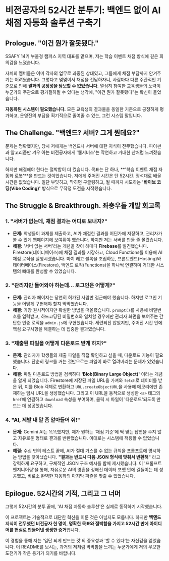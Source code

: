 # 비전공자의 52시간 분투기: 백엔드 없이 AI 채점 자동화 솔루션 구축기

## Prologue. "이건 뭔가 잘못됐다."

SSAFY 14기 부울경 캠퍼스 지역 대표를 맡으며, 저는 학습 이벤트 채점 방식에 깊은 회의감을 느꼈습니다.

자치회 멤버들은 이미 각자의 업무로 과중된 상태였고, 그들에게 채점 부담까지 안겨주기는 어려웠습니다. 그렇다고 몇몇이서 채점을 전담하자니, 사람마다 다른 주관적인 기준으로 인해 **결과의 공정성을 담보할 수 없었습니다.** 열심히 참여한 교육생들의 노력이 누군가의 주관으로 평가절하될 수 있다는 생각에, "이건 뭔가 잘못됐다"는 확신이 들었습니다.

**자동화된 시스템이 필요했습니다.** 모든 교육생의 결과물을 동일한 기준으로 공정하게 평가하고, 운영진의 부담을 획기적으로 줄여줄 수 있는, 그런 시스템 말입니다.

## The Challenge. "백엔드? 서버? 그게 뭔데요?"

문제는 명확했지만, 당시 저에게는 백엔드나 서버에 대한 지식이 전무했습니다. 파이썬과 알고리즘만 겨우 아는 비전공자에게 '웹서비스'는 막연하고 거대한 산처럼 느껴졌습니다.

하지만 해결해야 한다는 절박함이 더 컸습니다. 목표는 단 하나, **'학습 이벤트 채점 자동화 로봇'**을 만드는 것이었습니다. 저에게 주어진 시간은 단 52시간. 정석대로 배울 시간은 없었습니다. 일단 부딪히고, 막히면 구글링하고, 될 때까지 시도하는 **'바이브 코딩(Vibe Coding)'** 방식으로 무작정 도전을 시작했습니다.

## The Struggle & Breakthrough. 좌충우돌 개발 회고록

### 1. "서버가 없는데, 채점 결과는 어디로 보내지?"
- **문제:** 학생들이 과제를 제출하고, AI가 채점한 결과를 어딘가에 저장하고, 관리자가 볼 수 있게 웹페이지에 보여줘야 했습니다. 하지만 저는 서버를 만들 줄 몰랐습니다.
- **해결:** '서버 없는 서버'라는 개념을 찾아 헤매다 **Firebase**를 발견했습니다. Firestore(데이터베이스)에 채점 결과를 저장하고, Cloud Functions를 이용해 AI 채점 로직을 실행시켰습니다. 마치 레고 블록을 조립하듯, 프론트엔드(Hosting)와 데이터베이스(Firestore), 백엔드 로직(Functions)을 하나씩 연결하며 거대한 시스템의 뼈대를 완성할 수 있었습니다.

### 2. "관리자만 들어와야 하는데... 로그인은 어떻게?"
- **문제:** 관리자 페이지는 당연히 허가된 사람만 접근해야 했습니다. 하지만 로그인 기능을 어떻게 구현해야 할지 막막했습니다.
- **해결:** 가장 원시적이지만 확실한 방법을 떠올렸습니다. `prompt()`를 사용해 비밀번호를 입력받고, 하드코딩된 비밀번호와 일치할 경우에만 관리자 화면을 보여주는 간단한 인증 로직을 `admin.js`에 구현했습니다. 세련되진 않았지만, 주어진 시간 안에 핵심 요구사항을 해결하는 데 집중한 결과였습니다.

### 3. "제출된 파일을 어떻게 다운로드 받게 하지?"
- **문제:** 관리자가 학생들의 제출 파일을 직접 확인하고 싶을 때, 다운로드 기능이 필요했습니다. 단순히 링크를 거는 것만으로는 파일이 바로 열려버리는 문제가 있었습니다.
- **해결:** 파일 다운로드 방법을 검색하다 **'Blob(Binary Large Object)'** 이라는 개념을 알게 되었습니다. Firestore에 저장된 파일 URL을 가져와 `fetch`로 데이터를 받은 뒤, 이를 Blob 객체로 변환하고 `URL.createObjectURL`을 사용해 메모리에만 존재하는 임시 URL을 생성했습니다. 그리고 이 URL을 동적으로 생성한 `<a>` 태그의 `href`에 연결하고 `download` 속성을 부여하여, 클릭 시 파일이 '다운로드'되도록 만드는 데 성공했습니다.

### 4. "AI, 제발 내 말 좀 알아들어 줘!"
- **문제:** Gemini AI는 똑똑했지만, 제가 원하는 '채점 기준'에 딱 맞는 답변을 주지 않고 자유로운 형태로 결과를 반환했습니다. 이대로는 시스템에 적용할 수 없었습니다.
- **해결:** 수십 번의 테스트 끝에, AI가 절대 거스를 수 없는 규칙을 프롬프트에 명시하는 방법을 찾아냈습니다. **"결과는 반드시 다음 JSON 형식에 맞춰서 반환해"** 라고 강력하게 요구하고, 구체적인 JSON 구조 예시를 함께 제시했습니다. 이 '프롬프트 엔지니어링'을 통해, 자유로운 AI의 영혼을 정해진 데이터 포맷 안에 길들이는 데 성공했고, 비로소 완벽한 자동화의 마지막 퍼즐을 맞출 수 있었습니다.

## Epilogue. 52시간의 기적, 그리고 그 너머

그렇게 52시간의 분투 끝에, 'AI 채점 자동화 솔루션'은 실제로 동작하기 시작했습니다.

이 프로젝트는 기술적으로 대단한 혁신을 이룬 것은 아닐지도 모릅니다. 하지만 **백엔드 지식이 전무했던 비전공자 한 명이, 명확한 목표와 절박함을 가지고 52시간 만에 아이디어를 현실로 만들어낸 생생한 증거**입니다.

이 경험을 통해 저는 '일단 되게 만드는 것'의 중요성과 '할 수 있다'는 자신감을 얻었습니다. 이 README를 보시는, 과거의 저처럼 막막함을 느끼는 누군가에게 저의 무모한 도전기가 작은 용기가 되기를 바랍니다.
